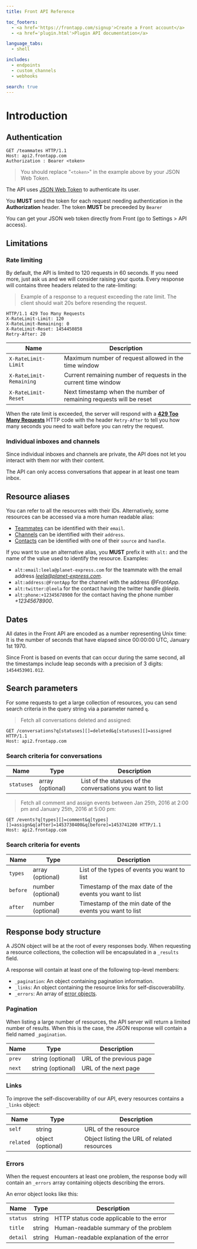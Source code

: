 ```yaml
---
title: Front API Reference

toc_footers:
  - <a href='https://frontapp.com/signup'>Create a Front account</a>
  - <a href='plugin.html'>Plugin API documentation</a>

language_tabs:
  - shell

includes:
  - endpoints
  - custom_channels
  - webhooks

search: true
---
```


# Introduction

## Authentication

```http
GET /teammates HTTP/1.1
Host: api2.frontapp.com
Authorization : Bearer <token>
```

> You should replace "`<token>`" in the example above by your JSON Web Token.

The API uses [JSON Web Token](https://tools.ietf.org/html/rfc7519) to authenticate its user.

You **MUST** send the token for each request needing authentication in the **Authorization** header. The token **MUST** be preceeded by `Bearer `

You can get your JSON web token directly from Front (go to Settings > API access).

## Limitations

### Rate limiting

By default, the API is limited to 120 requests in 60 seconds. If you need more, just ask us and we will consider raising your quota.
Every response will contains three headers related to the rate-limiting:

> Example of a response to a request exceeding the rate limit. The client should wait 20s before resending the request.

```http
HTTP/1.1 429 Too Many Requests
X-RateLimit-Limit: 120
X-RateLimit-Remaining: 0
X-RateLimit-Reset: 1454450858
Retry-After: 20
```

| Name                      | Description                                                           |
|---------------------------|-----------------------------------------------------------------------|
| `X-RateLimit-Limit`       | Maximum number of request allowed in the time window                  |
| `X-RateLimit-Remaining`   | Current remaining number of requests in the current time window       |
| `X-RateLimit-Reset`       | Next timestamp when the number of remaining requests will be reset    |


When the rate limit is exceeded, the server will respond with a [**429 Too Many Requests**](https://tools.ietf.org/html/rfc6585#section-4) HTTP code with the header `Retry-After` to tell you how many seconds you need to wait before you can retry the request.

### Individual inboxes and channels

Since individual inboxes and channels are private, the API does not let you interact with them nor with their content.

<aside class="info">The API can only access conversations that appear in at least one team inbox.</aside>

## Resource aliases

You can refer to all the resources with their IDs. Alternatively, some resources can be accessed via a more human readable alias:

* [Teammates](#teammates) can be identified with their `email`.
* [Channels](#channels) can be identified with their `address`.
* [Contacts](#contacts) can be identified with one of their `source` and `handle`.

If you want to use an alternative alias, you **MUST** prefix it with `alt:` and the name of the value used to identify the resource.
Examples:

* `alt:email:leela@planet-express.com` for the teammate with the email address *leela@planet-express.com*.
* `alt:address:@FrontApp` for the channel with the address *@FrontApp*.
* `alt:twitter:@leela` for the contact having the twitter handle *@leela*.
* `alt:phone:+12345678900` for the contact having the phone number *+12345678900*.

## Dates

All dates in the Front API are encoded as a number representing Unix time: It is the number of seconds that have elapsed since 00:00:00 UTC, January 1st 1970.

Since Front is based on events that can occur during the same second, all the timestamps include leap seconds with a precision of 3 digits: `1454453901.012`.

## Search parameters

For some requests to get a large collection of resources, you can send search criteria in the query string via a parameter named `q`.

> Fetch all conversations deleted and assigned:

```http
GET /conversations?q[statuses][]=deleted&q[statuses][]=assigned HTTP/1.1
Host: api2.frontapp.com
```

### Search criteria for conversations

| Name       | Type             | Description                                                 |
|------------|------------------|-------------------------------------------------------------|
| `statuses` | array (optional) | List of the statuses of the conversations you want to list  |

> Fetch all comment and assign events between Jan 25th, 2016 at 2:00 pm and January 25th, 2016 at 5:00 pm:

```http
GET /events?q[types][]=comment&q[types][]=assign&q[after]=1453730400&q[before]=1453741200 HTTP/1.1
Host: api2.frontapp.com
```

### Search criteria for events

| Name     | Type              | Description                                              |
|----------|-------------------|----------------------------------------------------------|
| `types`  | array (optional)  | List of the types of events you want to list             |
| `before` | number (optional) | Timestamp of the max date of the events you want to list |
| `after`  | number (optional) | Timestamp of the min date of the events you want to list |

## Response body structure

A JSON object will be at the root of every responses body. When requesting a resource collections, the collection will be encapsulated in a `_results` field.

A response will contain at least one of the following top-level members:

* `_pagination`: An object containing pagination information.
* `_links`: An object containing the resource links for self-discoverability.
* `_errors`: An array of [error objects](#errors).

### Pagination

When listing a large number of resources, the API server will return a limited number of results.
When this is the case, the JSON response will contain a field named `_pagination`.

| Name      | Type              | Description               |
|-----------|-------------------|---------------------------|
| `prev`    | string (optional) | URL of the previous page  |
| `next`    | string (optional) | URL of the next page      |


### Links

To improve the self-discoverability of our API, every resources contains a `_links` object:

| Name      | Type              | Description                                   |
|-----------|-------------------|-----------------------------------------------|
| `self`    | string            | URL of the resource                           |
| `related` | object (optional) | Object listing the URL of related resources   |

### Errors

When the request encounters at least one problem, the response body will contain an `_errors` array containing objects describing the errors.

An error object looks like this:

| Name      | Type      | Description                               |
|-----------|-----------|-------------------------------------------|
| `status`  | string    | HTTP status code applicable to the error  |
| `title`   | string    | Human-readable summary of the problem     |
| `detail`  | string    | Human-readable explanation of the error   |

